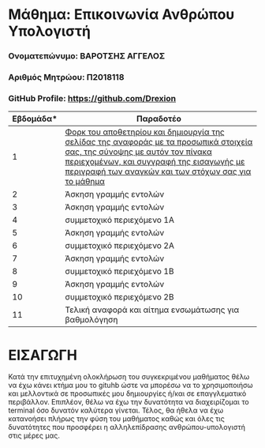 # Μάθημα: Επικοινωνία Ανθρώπου Υπολογιστή 

### Ονοματεπώνυμο: ΒΑΡΟΤΣΗΣ ΑΓΓΕΛΟΣ
### Αριθμός Μητρώου: Π2018118
### GitHub Profile: https://github.com/Drexion

| Εβδομάδα* | Παραδοτέο |
| --- | --- |
| 1 | [Φορκ του αποθετηρίου και δημιουργία της σελίδας της αναφοράς με τα προσωπικά στοιχεία σας, της σύνοψης με αυτόν τον πίνακα περιεχομένων, και συγγραφή της εισαγωγής με περιγραφή των αναγκών και των στόχων σας για το μάθημα](#εισαγωγη) |
| 2 | Άσκηση γραμμής εντολών|
| 3 | Άσκηση γραμμής εντολών|
| 4 | συμμετοχικό περιεχόμενο 1A|
| 5 | Άσκηση γραμμής εντολών|
| 6 | συμμετοχικό περιεχόμενο 2A|
| 7 | Άσκηση γραμμής εντολών|
| 8 | συμμετοχικό περιεχόμενο 1B|
| 9 | Άσκηση γραμμής εντολών|
| 10 | συμμετοχικό περιεχόμενο 2B|
| 11 | Τελική αναφορά και αίτημα ενσωμάτωσης για βαθμολόγηση|

# ΕΙΣΑΓΩΓΗ

Κατά την επιτυχημένη ολοκλήρωση του συγκεκριμένου μαθήματος θέλω να έχω κάνει κτήμα μου το gituhb ώστε να μπορέσω να το χρησιμοποιήσω και μελλοντικά σε προσωπικές μου δημιουργίες ή/και σε επαγγλεματικό περιβάλλον. Επιπλέον, θέλω να έχω την δυνατότητα να διαχειρίζομαι το terminal όσο δυνατόν καλύτερα γίνεται. Τέλος, θα ήθελα να έχω κατανοήσει πλήρως την φύση του μαθήματος καθώς και όλες τις δυνατότητες που προσφέρει η αλληλεπίδρασης ανθρώπου-υπολογιστή στις μέρες μας.
